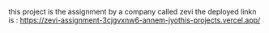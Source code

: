 this project is the assignment by a company called zevi 
the deployed linkn is : https://zevi-assignment-3cjgvxnw6-annem-jyothis-projects.vercel.app/
